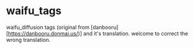 # waifu_tags
waifu_diffusion tags (original from [danbooru][https://danbooru.donmai.us/)] and it's translation. welcome to correct the wrong translation.
